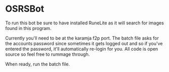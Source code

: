 # OSRSBot
To run this bot be sure to have installed RuneLite as it will search for images found in this program.

Currently you'll need to be at the karamja f2p port.
The batch file asks for the accounts password since sometimes it gets logged out and so if you've entered the password, it'll automatically re-login for you. All code is open source so feel free to rummage through.

When ready, run the batch file.
